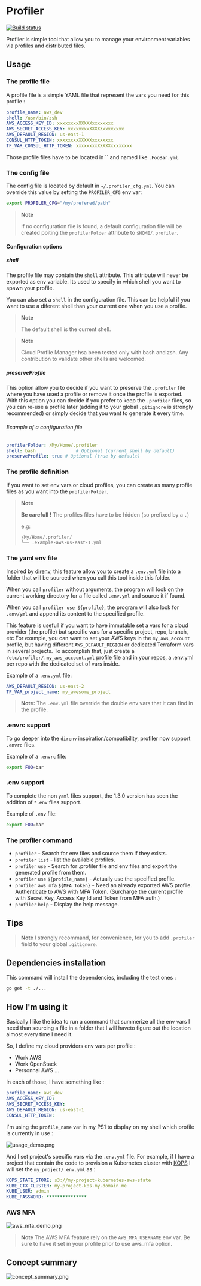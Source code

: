 # Profiler

[![Build status](https://github.com/julienlevasseur/profiler/badges/master/build.svg)](https://github.com/julienlevasseur/profiler/commits/master)

Profiler is simple tool that allow you to manage your environment variables via profiles and distributed files.

## Usage

### The profile file

A profile file is a simple YAML file that represent the vars you need for this profile :

```yaml
profile_name: aws_dev
shell: /usr/bin/zsh
AWS_ACCESS_KEY_ID: xxxxxxxxXXXXXxxxxxxxx
AWS_SECRET_ACCESS_KEY: xxxxxxxxXXXXXxxxxxxxx
AWS_DEFAULT_REGION: us-east-1
CONSUL_HTTP_TOKEN: xxxxxxxxXXXXXxxxxxxxx
TF_VAR_CONSUL_HTTP_TOKEN: xxxxxxxxXXXXXxxxxxxxx
```

Those profile files have to be located in `` and named like `.FooBar.yml`.

### The config file

The config file is located by default in `~/.profiler_cfg.yml`.
You can override this value by setting the `PROFILER_CFG` env var:

```bash
export PROFILER_CFG="/my/prefered/path"
```

> **Note**
> 
> If no configuration file is found, a default configuration file will be created poiting the `profilerFolder` attribute to `$HOME/.profiler`.

#### Configuration options

##### shell

The profile file may contain the `shell` attribute. This attribute will never be exported as env variable. Its used to specify in which shell you want to spawn your profile.

You can also set a `shell` in the configuration file. This can be helpful if you want to use a diferent shell than your current one when you use a profile.

> **Note**
>
> The default shell is the current shell.

> **Note**
>
> Cloud Profile Manager hsa been tested only with bash and zsh.
> Any contribution to validate other shells are welcomed.

##### preserveProfile

This option allow you to decide if you want to preserve the `.profiler` file where you have used a profile or remove it once the profile is exported.
With this option you can decide if you prefer to keep the `.profiler` files, so you can re-use a profile later (adding it to your global `.gitignore` is strongly recommended) or simply decide that you want to generate it every time.


###### Example of a configuration file

```yml
profilerFolder: /My/Home/.profiler
shell: bash               # Optional (current shell by default)
preserveProfile: true # Optional (true by default)
```

### The profile definition

If you want to set env vars or cloud profiles, you can create as many profile files as you want into the `profilerFolder`.

> **Note**
>
> **Be carefull !** The profiles files have to be hidden (so prefixed by a `.`)
>
> e.g:
> ```bash
>/My/Home/.profiler/
>└── .example-aws-us-east-1.yml
>```
> 

### The yaml env file

Inspired by [direnv](https://direnv.net/), this feature allow you to create a `.env.yml` file into a folder that will be sourced when you call this tool inside this folder.

When you call `profiler` without arguments, the program will look on the current working directory for a file called `.env.yml` and source it if found.

When you call `profiler use ${profile}`, the program will also look for `.env/yml` and append its content to the specified profile.

This feature is usefull if you want to have immutable set a vars for a cloud provider (the profile) but specific vars for a specific project, repo, branch, etc
For example, you can want to set your AWS keys in the `my_aws_account` profile, but having different `AWS_DEFAULT_REGION` or dedicated Terraform vars in several projects.
To accomplish that, just create a `/etc/profiler/.my_aws_account.yml` profile file and in your repos, a .env.yml per repo with the dedicated set of vars inside.

Example of a `.env.yml` file:

```yaml
AWS_DEFAULT_REGION: us-east-2
TF_VAR_project_name: my_awesome_project
```

> **Note:** The `.env.yml` file override the double env vars that it can find in the profile.

### .envrc support

To go deeper into the `direnv` inspiration/compatibility, profiler now support `.envrc` files.

Example of a `.envrc` file:

```bash
export FOO=bar
```

### .env support

To complete the non `yaml` files support, the 1.3.0 version has seen the addition of `*.env` files support.

Example of `.env` file:

```bash
export FOO=bar
```

### The profiler command

* `profiler` - Search for env files and source them if they exists.
* `profiler` `list` - list the available profiles.
* `profiler` `use` - Search for .profiler file and env files and export the generated profile from them.
* `profiler` `use` `${profile_name}` - Actually use the specified profile.
* `profiler` `aws_mfa` `${MFA Token}` - Need an already exported AWS profile. Authenticate to AWS with MFA Token. (Surcharge the current profile with Secret Key, Access Key Id and Token from MFA auth.)
* `profiler` `help` - Display the help message.

## Tips

> **Note**
> I strongly recommand, for convenience, for you to add `.profiler` field to your global `.gitignore`.

## Dependencies installation

This command will install the dependencies, including the test ones :
```bash
go get -t ./...
```

## How I'm using it

Basically I like the idea to run a command that summerize all the env vars I need than sourcing a file in a folder that I will haveto figure out the location almost every time I need it.

So, I define my cloud providers env vars per profile :

* Work AWS
* Work OpenStack
* Personnal AWS
...

In each of those, I have something like :

```yaml
profile_name: aws_dev
AWS_ACCESS_KEY_ID: 
AWS_SECRET_ACCESS_KEY: 
AWS_DEFAULT_REGION: us-east-1
CONSUL_HTTP_TOKEN: 
```
I'm using the `profile_name` var in my PS1 to display on my shell which profile is currently in use :

![usage_demo.png](https://github.com/julienlevasseur/profiler/raw/master/images/usage_demo.png)

And I set project's specific vars via the `.env.yml` file. For example, if I have a project that contain the code to provision a Kubernetes cluster with [KOPS](https://github.com/kubernetes/kops) I will set the `my_project/.env.yml` as :

```yaml
KOPS_STATE_STORE: s3://my-project-kubernetes-aws-state
KUBE_CTX_CLUSTER: my-project-k8s.my.domain.me
KUBE_USER: admin
KUBE_PASSWORD: ***************
```

### AWS MFA

![aws_mfa_demo.png](https://github.com/julienlevasseur/profiler/raw/master/images/aws_mfa_demo.png)

> **Note**
> The AWS MFA feature rely on the `AWS_MFA_USERNAME` env var. Be sure to have it set in your profile prior to use aws_mfa option.

## Concept summary

![concept_summary.png](https://github.com/julienlevasseur/profiler/raw/master/images/concept_summary.png)
